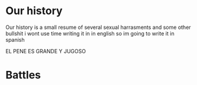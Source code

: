 <!-- TITLE: BCROW -->
<!-- SUBTITLE: The Home of the Crows -->

# Our history
Our history is a small resume of several sexual harrasments and some other bullshit i wont use time writing it in in english so im going to write it in spanish

EL PENE ES GRANDE
Y JUGOSO
# Battles



